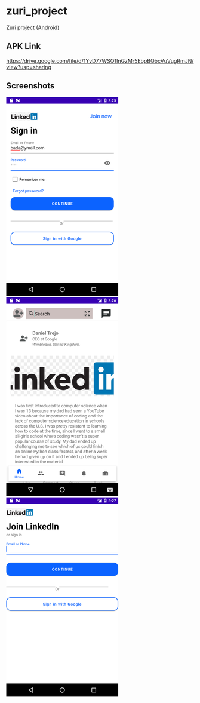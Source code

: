 # zuri_project
Zuri project (Android)

## APK Link 
https://drive.google.com/file/d/1YyD77WSQ1InGzMr5EbpBQbcVuVugRmJN/view?usp=sharing

## Screenshots
<img src="Screenshot_1625927154.png" width="300"/>
<img src="Screenshot_1625927210.png" width="300"/>
<img src="Screenshot_1625927250.png" width="300"/>
